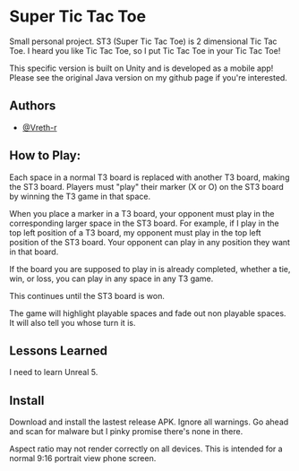 
# Super Tic Tac Toe

Small personal project. ST3 (Super Tic Tac Toe) is 2 dimensional Tic Tac Toe. I heard you like Tic Tac Toe, so I put Tic Tac Toe in your Tic Tac Toe!

This specific version is built on Unity and is developed as a mobile app! Please see the original Java version on my github page if you're interested.

## Authors

- [@Vreth-r](https://github.com/Vreth-r)


## How to Play:
Each space in a normal T3 board is replaced with another T3 board, making the ST3 board. Players must "play" their marker (X or O) on the ST3 board by winning the T3 game in that space.

When you place a marker in a T3 board, your opponent must play in the corresponding larger space in the ST3 board. For example, if I play in the top left position of a T3 board, my opponent must play in the top left position of the ST3 board. Your opponent can play in any position they want in that board.

If the board you are supposed to play in is already completed, whether a tie, win, or loss, you can play in any space in any T3 game.

This continues until the ST3 board is won.

The game will highlight playable spaces and fade out non playable spaces. It will also tell you whose turn it is.
## Lessons Learned

I need to learn Unreal 5.


## Install

Download and install the lastest release APK. Ignore all warnings. Go ahead and scan for malware but I pinky promise there's none in there.

Aspect ratio may not render correctly on all devices. This is intended for a normal 9:16 portrait view phone screen.
